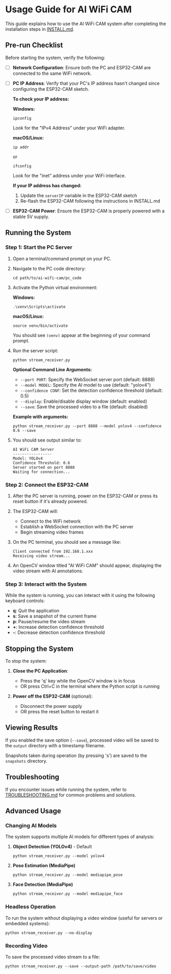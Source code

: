 # Usage Guide for AI WiFi CAM

This guide explains how to use the AI WiFi CAM system after completing the installation steps in [INSTALL.md](INSTALL.md).

## Pre-run Checklist

Before starting the system, verify the following:

- [ ] **Network Configuration**: Ensure both the PC and ESP32-CAM are connected to the same WiFi network.

- [ ] **PC IP Address**: Verify that your PC's IP address hasn't changed since configuring the ESP32-CAM sketch.
  
  **To check your IP address:**
  
  **Windows:**
  ```
  ipconfig
  ```
  Look for the "IPv4 Address" under your WiFi adapter.
  
  **macOS/Linux:**
  ```
  ip addr
  ```
  or
  ```
  ifconfig
  ```
  Look for the "inet" address under your WiFi interface.
  
  **If your IP address has changed:**
  1. Update the `serverIP` variable in the ESP32-CAM sketch
  2. Re-flash the ESP32-CAM following the instructions in INSTALL.md

- [ ] **ESP32-CAM Power**: Ensure the ESP32-CAM is properly powered with a stable 5V supply.

## Running the System

### Step 1: Start the PC Server

1. Open a terminal/command prompt on your PC.

2. Navigate to the PC code directory:
   ```
   cd path/to/ai-wifi-cam/pc_code
   ```

3. Activate the Python virtual environment:
   
   **Windows:**
   ```
   .\venv\Scripts\activate
   ```
   
   **macOS/Linux:**
   ```
   source venv/bin/activate
   ```
   You should see `(venv)` appear at the beginning of your command prompt.

4. Run the server script:
   ```
   python stream_receiver.py
   ```

   **Optional Command Line Arguments:**
   
   - `--port PORT`: Specify the WebSocket server port (default: 8888)
   - `--model MODEL`: Specify the AI model to use (default: "yolov4")
   - `--confidence CONF`: Set the detection confidence threshold (default: 0.5)
   - `--display`: Enable/disable display window (default: enabled)
   - `--save`: Save the processed video to a file (default: disabled)
   
   **Example with arguments:**
   ```
   python stream_receiver.py --port 8888 --model yolov4 --confidence 0.6 --save
   ```

5. You should see output similar to:
   ```
   AI WiFi CAM Server
   -----------------
   Model: YOLOv4
   Confidence Threshold: 0.6
   Server started on port 8888
   Waiting for connection...
   ```

### Step 2: Connect the ESP32-CAM

1. After the PC server is running, power on the ESP32-CAM or press its reset button if it's already powered.

2. The ESP32-CAM will:
   - Connect to the WiFi network
   - Establish a WebSocket connection with the PC server
   - Begin streaming video frames

3. On the PC terminal, you should see a message like:
   ```
   Client connected from 192.168.1.xxx
   Receiving video stream...
   ```

4. An OpenCV window titled "AI WiFi CAM" should appear, displaying the video stream with AI annotations.

### Step 3: Interact with the System

While the system is running, you can interact with it using the following keyboard controls:

- **q**: Quit the application
- **s**: Save a snapshot of the current frame
- **p**: Pause/resume the video stream
- **+**: Increase detection confidence threshold
- **-**: Decrease detection confidence threshold

## Stopping the System

To stop the system:

1. **Close the PC Application**:
   - Press the 'q' key while the OpenCV window is in focus
   - OR press Ctrl+C in the terminal where the Python script is running

2. **Power off the ESP32-CAM** (optional):
   - Disconnect the power supply
   - OR press the reset button to restart it

## Viewing Results

If you enabled the save option (`--save`), processed video will be saved to the `output` directory with a timestamp filename.

Snapshots taken during operation (by pressing 's') are saved to the `snapshots` directory.

## Troubleshooting

If you encounter issues while running the system, refer to [TROUBLESHOOTING.md](TROUBLESHOOTING.md) for common problems and solutions.

## Advanced Usage

### Changing AI Models

The system supports multiple AI models for different types of analysis:

1. **Object Detection (YOLOv4)** - Default
   ```
   python stream_receiver.py --model yolov4
   ```

2. **Pose Estimation (MediaPipe)**
   ```
   python stream_receiver.py --model mediapipe_pose
   ```

3. **Face Detection (MediaPipe)**
   ```
   python stream_receiver.py --model mediapipe_face
   ```

### Headless Operation

To run the system without displaying a video window (useful for servers or embedded systems):

```
python stream_receiver.py --no-display
```

### Recording Video

To save the processed video stream to a file:

```
python stream_receiver.py --save --output-path /path/to/save/video
```
